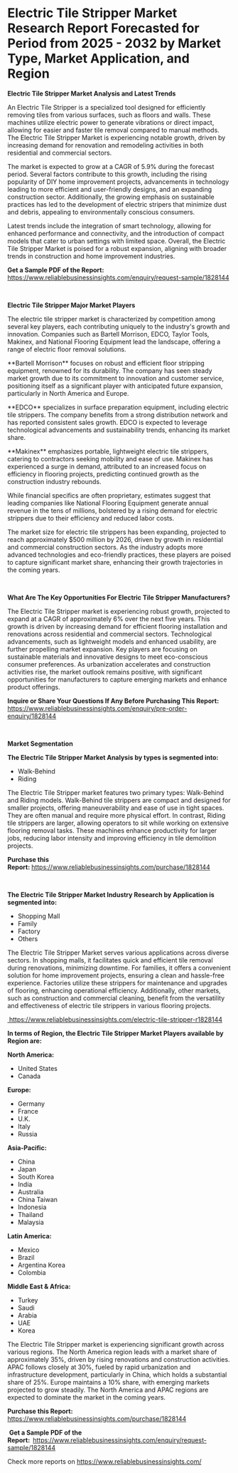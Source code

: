 <p><h1>Electric Tile Stripper Market Research Report Forecasted for Period from 2025 -  2032 by Market Type, Market Application, and Region</h1></p><p><strong>Electric Tile Stripper Market Analysis and Latest Trends</strong></p>
<p><p>An Electric Tile Stripper is a specialized tool designed for efficiently removing tiles from various surfaces, such as floors and walls. These machines utilize electric power to generate vibrations or direct impact, allowing for easier and faster tile removal compared to manual methods. The Electric Tile Stripper Market is experiencing notable growth, driven by increasing demand for renovation and remodeling activities in both residential and commercial sectors. </p><p>The market is expected to grow at a CAGR of 5.9% during the forecast period. Several factors contribute to this growth, including the rising popularity of DIY home improvement projects, advancements in technology leading to more efficient and user-friendly designs, and an expanding construction sector. Additionally, the growing emphasis on sustainable practices has led to the development of electric stripers that minimize dust and debris, appealing to environmentally conscious consumers. </p><p>Latest trends include the integration of smart technology, allowing for enhanced performance and connectivity, and the introduction of compact models that cater to urban settings with limited space. Overall, the Electric Tile Stripper Market is poised for a robust expansion, aligning with broader trends in construction and home improvement industries.</p></p>
<p><strong>Get a Sample PDF of the Report:&nbsp;</strong> <a href="https://www.reliablebusinessinsights.com/enquiry/request-sample/1828144?utm_campaign=2413&utm_medium=2&utm_source=Github&utm_content=ia&utm_term=19022025&utm_id=electric-tile-stripper">https://www.reliablebusinessinsights.com/enquiry/request-sample/1828144</a></p>
<p>&nbsp;</p>
<p><strong>Electric Tile Stripper Major Market Players</strong></p>
<p><p>The electric tile stripper market is characterized by competition among several key players, each contributing uniquely to the industry's growth and innovation. Companies such as Bartell Morrison, EDCO, Taylor Tools, Makinex, and National Flooring Equipment lead the landscape, offering a range of electric floor removal solutions.</p><p>**Bartell Morrison** focuses on robust and efficient floor stripping equipment, renowned for its durability. The company has seen steady market growth due to its commitment to innovation and customer service, positioning itself as a significant player with anticipated future expansion, particularly in North America and Europe.</p><p>**EDCO** specializes in surface preparation equipment, including electric tile strippers. The company benefits from a strong distribution network and has reported consistent sales growth. EDCO is expected to leverage technological advancements and sustainability trends, enhancing its market share.</p><p>**Makinex** emphasizes portable, lightweight electric tile strippers, catering to contractors seeking mobility and ease of use. Makinex has experienced a surge in demand, attributed to an increased focus on efficiency in flooring projects, predicting continued growth as the construction industry rebounds.</p><p>While financial specifics are often proprietary, estimates suggest that leading companies like National Flooring Equipment generate annual revenue in the tens of millions, bolstered by a rising demand for electric strippers due to their efficiency and reduced labor costs.</p><p>The market size for electric tile strippers has been expanding, projected to reach approximately $500 million by 2026, driven by growth in residential and commercial construction sectors. As the industry adopts more advanced technologies and eco-friendly practices, these players are poised to capture significant market share, enhancing their growth trajectories in the coming years.</p></p>
<p>&nbsp;</p>
<p><strong>What Are The Key Opportunities For Electric Tile Stripper Manufacturers?</strong></p>
<p><p>The Electric Tile Stripper market is experiencing robust growth, projected to expand at a CAGR of approximately 6% over the next five years. This growth is driven by increasing demand for efficient flooring installation and renovations across residential and commercial sectors. Technological advancements, such as lightweight models and enhanced usability, are further propelling market expansion. Key players are focusing on sustainable materials and innovative designs to meet eco-conscious consumer preferences. As urbanization accelerates and construction activities rise, the market outlook remains positive, with significant opportunities for manufacturers to capture emerging markets and enhance product offerings.</p></p>
<p><strong>Inquire or Share Your Questions If Any Before Purchasing This Report:</strong> <a href="https://www.reliablebusinessinsights.com/enquiry/pre-order-enquiry/1828144?utm_campaign=2413&utm_medium=2&utm_source=Github&utm_content=ia&utm_term=19022025&utm_id=electric-tile-stripper">https://www.reliablebusinessinsights.com/enquiry/pre-order-enquiry/1828144</a></p>
<p>&nbsp;</p>
<p><strong>Market Segmentation</strong></p>
<p><strong>The Electric Tile Stripper Market Analysis by types is segmented into:</strong></p>
<p><ul><li>Walk-Behind</li><li>Riding</li></ul></p>
<p><p>The Electric Tile Stripper market features two primary types: Walk-Behind and Riding models. Walk-Behind tile strippers are compact and designed for smaller projects, offering maneuverability and ease of use in tight spaces. They are often manual and require more physical effort. In contrast, Riding tile strippers are larger, allowing operators to sit while working on extensive flooring removal tasks. These machines enhance productivity for larger jobs, reducing labor intensity and improving efficiency in tile demolition projects.</p></p>
<p><strong>Purchase this Report:&nbsp;</strong><a href="https://www.reliablebusinessinsights.com/purchase/1828144?utm_campaign=2413&utm_medium=2&utm_source=Github&utm_content=ia&utm_term=19022025&utm_id=electric-tile-stripper">https://www.reliablebusinessinsights.com/purchase/1828144</a></p>
<p>&nbsp;</p>
<p><strong>The Electric Tile Stripper Market Industry Research by Application is segmented into:</strong></p>
<p><ul><li>Shopping Mall</li><li>Family</li><li>Factory</li><li>Others</li></ul></p>
<p><p>The Electric Tile Stripper Market serves various applications across diverse sectors. In shopping malls, it facilitates quick and efficient tile removal during renovations, minimizing downtime. For families, it offers a convenient solution for home improvement projects, ensuring a clean and hassle-free experience. Factories utilize these strippers for maintenance and upgrades of flooring, enhancing operational efficiency. Additionally, other markets, such as construction and commercial cleaning, benefit from the versatility and effectiveness of electric tile strippers in various flooring projects.</p></p>
<p><a href="https://www.reliablebusinessinsights.com/electric-tile-stripper-r1828144?utm_campaign=2413&utm_medium=2&utm_source=Github&utm_content=ia&utm_term=19022025&utm_id=electric-tile-stripper">&nbsp;https://www.reliablebusinessinsights.com/electric-tile-stripper-r1828144</a></p>
<p><strong>In terms of Region, the Electric Tile Stripper Market Players available by Region are:</strong></p>
<p>
    <p> <strong> North America: </strong>
        <ul>
            <li>United States</li>
            <li>Canada</li>
        </ul>
        </p> 
    <p> <strong> Europe: </strong>
        <ul>
            <li>Germany</li>
            <li>France</li>
            <li>U.K.</li>
            <li>Italy</li>
            <li>Russia</li>
        </ul>
        </p> 
    <p> <strong> Asia-Pacific: </strong>
        <ul>
            <li>China</li>
            <li>Japan</li>
            <li>South Korea</li>
            <li>India</li>
            <li>Australia</li>
            <li>China Taiwan</li>
            <li>Indonesia</li>
            <li>Thailand</li>
            <li>Malaysia</li>
        </ul>
        </p> 
    <p> <strong> Latin America: </strong>
        <ul>
            <li>Mexico</li>
            <li>Brazil</li>
            <li>Argentina Korea</li>
            <li>Colombia</li>
        </ul>
        </p> 
    <p> <strong> Middle East & Africa: </strong>
        <ul>
            <li>Turkey</li>
            <li>Saudi</li>
            <li>Arabia</li>
            <li>UAE</li>
            <li>Korea</li>
        </ul>
    </p>
    </p>
<p><p>The Electric Tile Stripper market is experiencing significant growth across various regions. The North America region leads with a market share of approximately 35%, driven by rising renovations and construction activities. APAC follows closely at 30%, fueled by rapid urbanization and infrastructure development, particularly in China, which holds a substantial share of 25%. Europe maintains a 10% share, with emerging markets projected to grow steadily. The North America and APAC regions are expected to dominate the market in the coming years.</p></p>
<p><strong>Purchase this Report: </strong><a href="https://www.reliablebusinessinsights.com/purchase/1828144?utm_campaign=2413&utm_medium=2&utm_source=Github&utm_content=ia&utm_term=19022025&utm_id=electric-tile-stripper">https://www.reliablebusinessinsights.com/purchase/1828144</a></p>
<p>&nbsp;<strong>Get a Sample PDF of the Report:&nbsp;&nbsp;</strong><a href="https://www.reliablebusinessinsights.com/enquiry/request-sample/1828144?utm_campaign=2413&utm_medium=2&utm_source=Github&utm_content=ia&utm_term=19022025&utm_id=electric-tile-stripper">https://www.reliablebusinessinsights.com/enquiry/request-sample/1828144</a></p>
<p><strong></strong></p>
<p>Check more reports on <a href="https://www.reliablebusinessinsights.com/?utm_campaign=2413&utm_medium=2&utm_source=Github&utm_content=ia&utm_term=19022025&utm_id=electric-tile-stripper">https://www.reliablebusinessinsights.com/</a></p>
